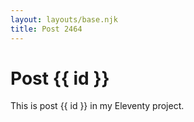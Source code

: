 ```yaml
---
layout: layouts/base.njk
title: Post 2464
---
```


# Post {{ id }}

This is post {{ id }} in my Eleventy project.
